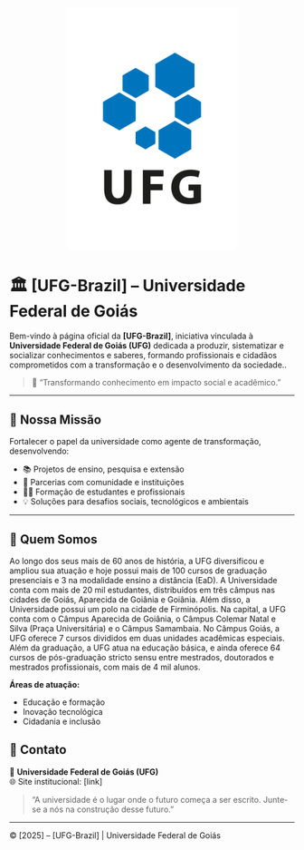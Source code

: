 

<p align="center">
  <img src="../images/marca-ufg.png" alt="AKCIT Logo" width="300" />
</p>


# 🏛️ [UFG-Brazil] – Universidade Federal de Goiás

Bem-vindo à página oficial da **[UFG-Brazil]**, iniciativa vinculada à **Universidade Federal de Goiás (UFG)** dedicada a produzir, sistematizar e socializar conhecimentos e saberes, formando profissionais e cidadãos comprometidos com a transformação e o desenvolvimento da sociedade..

> 🚀 “Transformando conhecimento em impacto social e acadêmico.”

---

## 🎯 Nossa Missão

Fortalecer o papel da universidade como agente de transformação, desenvolvendo:

- 📚 Projetos de ensino, pesquisa e extensão
- 🤝 Parcerias com comunidade e instituições
- 🧑‍🏫 Formação de estudantes e profissionais
- 💡 Soluções para desafios sociais, tecnológicos e ambientais

---

## 🧭 Quem Somos

Ao longo dos seus mais de 60 anos de história, a UFG diversificou e ampliou sua atuação e hoje possui mais de 100 cursos de graduação presenciais e 3 na modalidade ensino a distância (EaD). A Universidade conta com mais de 20 mil estudantes, distribuídos em três câmpus nas cidades de Goiás, Aparecida de Goiânia e Goiânia. Além disso, a Universidade possui um polo na cidade de Firminópolis. Na capital, a UFG conta com o Câmpus Aparecida de Goiânia, o Câmpus Colemar Natal e Silva (Praça Universitária) e o Câmpus Samambaia. No Câmpus Goiás, a UFG oferece 7 cursos divididos em duas unidades acadêmicas especiais. Além da graduação, a UFG atua na educação básica, e ainda oferece 64 cursos de pós-graduação stricto sensu entre mestrados, doutorados e mestrados profissionais, com mais de 4 mil alunos.

**Áreas de atuação:**

- Educação e formação
- Inovação tecnológica
- Cidadania e inclusão


## 📍 Contato

🏢 **Universidade Federal de Goiás (UFG)**  
🌐 Site institucional: [link]  


> “A universidade é o lugar onde o futuro começa a ser escrito. Junte-se a nós na construção desse futuro.”

---

© [2025] – [UFG-Brazil] | Universidade Federal de Goiás
